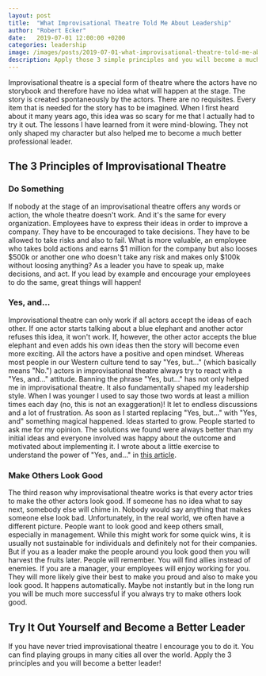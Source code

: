 ```yaml
---
layout: post
title:  "What Improvisational Theatre Told Me About Leadership"
author: "Robert Ecker"
date:   2019-07-01 12:00:00 +0200
categories: leadership
image: /images/posts/2019-07-01-what-improvisational-theatre-told-me-about-leadership/title-image.jpg
description: Apply those 3 simple principles and you will become a much better leader!
---
```


Improvisational theatre is a special form of theatre where the actors have no storybook and therefore have no idea what will happen at the stage. The story is created spontaneously by the actors. There are no requisites. Every item that is needed for the story has to be imagined. When I first heard about it many years ago, this idea was so scary for me that I actually had to try it out. The lessons I have learned from it were mind-blowing. They not only shaped my character but also helped me to become a much better professional leader.

## The 3 Principles of Improvisational Theatre

### Do Something
If nobody at the stage of an improvisational theatre offers any words or action, the whole theatre doesn't work. And it's the same for every organization. Employees have to express their ideas in order to improve a company. They have to be encouraged to take decisions. They have to be allowed to take risks and also to fail. What is more valuable, an employee who takes bold actions and earns $1 million for the company but also looses $500k or another one who doesn't take any risk and makes only $100k without loosing anything?
As a leader you have to speak up, make decisions, and act. If you lead by example and encourage your employees to do the same, great things will happen!

### Yes, and…
Improvisational theatre can only work if all actors accept the ideas of each other. If one actor starts talking about a blue elephant and another actor refuses this idea, it won't work. If, however, the other actor accepts the blue elephant and even adds his own ideas then the story will become even more exciting. All the actors have a positive and open mindset. Whereas most people in our Western culture tend to say "Yes, but…" (which basically means "No.") actors in improvisational theatre always try to react with a "Yes, and…" attitude.
Banning the phrase "Yes, but…" has not only helped me in improvisational theatre. It also fundamentally shaped my leadership style. When I was younger I used to say those two words at least a million times each day (no, this is not an exaggeration)! It let to endless discussions and a lot of frustration. As soon as I started replacing "Yes, but…" with "Yes, and" something magical happened. Ideas started to grow. People started to ask me for my opinion. The solutions we found were always better than my initial ideas and everyone involved was happy about the outcome and motivated about implementing it. I wrote about a little exercise to understand the power of "Yes, and…" in [this article](https://team-coder.com/how-one-word-changed-my-life).

### Make Others Look Good
The third reason why improvisational theatre works is that every actor tries to make the other actors look good. If someone has no idea what to say next, somebody else will chime in. Nobody would say anything that makes someone else look bad.
Unfortunately, in the real world, we often have a different picture. People want to look good and keep others small, especially in management. While this might work for some quick wins, it is usually not sustainable for individuals and definitely not for their companies. But if you as a leader make the people around you look good then you will harvest the fruits later. People will remember. You will find allies instead of enemies. If you are a manager, your employees will enjoy working for you. They will more likely give their best to make you proud and also to make you look good. It happens automatically. Maybe not instantly but in the long run you will be much more successful if you always try to make others look good.

## Try It Out Yourself and Become a Better Leader
If you have never tried improvisational theatre I encourage you to do it. You can find playing groups in many cities all over the world. Apply the 3 principles and you will become a better leader!
